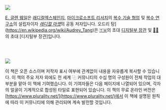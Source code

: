 ![](https://raw.githubusercontent.com/pluralitybook/plurality/main/figs/author-AudreyGlen.jpg)

 [E. 글렌 웨일](https://www.glenweyl.com)은 [래디컬엑스체인지](https://www.radicalxchange.org), [마이크로소프트 리서치](https://www.microsoft.com/en-us/research/)의 [복수 기술 협업](https://aka.ms/plural) 및 [복수 연구소](https://plurality.institute)의 설립자이자 [*래디컬 마켓*](https://press.princeton.edu/books/hardcover/9780691177502/radical-markets)의 공동 저자입니다.  오드리 탕](https://en.wikipedia.org/wiki/Audrey_Tang)은 [🇹🇼](https://en.wikipedia.org/wiki/Taiwan)의 초대 [디지털부 장관](https://en.wikipedia.org/wiki/Ministry_of_Digital_Affairs_%28Taiwan%29) 및 [🏳️‍⚧️](https://en.wikipedia.org/wiki/List_of_transgender_political_office-holders)의 초대 [디지털부 장관]입니다.          

<br></br>

![](https://raw.githubusercontent.com/pluralitybook/plurality/main/figs/author-Community.png)

이 책은 오픈 소스이며 저작자 표시 여부에 관계없이 내용을 자유롭게 복사할 수 있습니다.  이 책의 주요 저자 외에도 전 세계 ⿻ 커뮤니티의 수십 명의 구성원이 전체 작업의 대부분을 맡아 이 책에 기여했습니다.  이 기여자들은 다음 페이지에 나열되어 있으며, 각자의 얼굴이 기계적으로 합성된 타일로 표현되어 있습니다.  이 책의 무료 온라인 버전은 [https://www.plurality.net/](https://www.plurality.net/)에서 이 책에 설명된 원칙에 따라 이 커뮤니티에 의해 관리되며 계속 발전할 것입니다.
